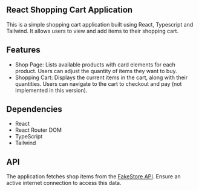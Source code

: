 ## React Shopping Cart Application

This is a simple shopping cart application built using React, Typescript and Tailwind. It allows users to view and add items to their shopping cart.

## Features

- Shop Page: Lists available products with card elements for each product. Users can adjust the quantity of items they want to buy. <br>
- Shopping Cart: Displays the current items in the cart, along with their quantities. Users can navigate to the cart to checkout and pay (not implemented in this version). <br>

## Dependencies

- React <br>
- React Router DOM <br>
- TypeScript <br>
- Tailwind <br>

## API

The application fetches shop items from the [FakeStore API](https://fakestoreapi.com/). Ensure an active internet connection to access this data.
